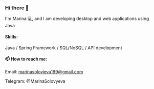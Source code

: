 ### Hi there 👋 

I'm Marina 💻, and I am developing desktop and web applications using Java

#### Skills:
Java / Spring Framework / SQL/NoSQL / API development

#### 📫 How to reach me:
Email: marinasolovieva189@gmail.com

Telegram: @MarinaSolovyeva

